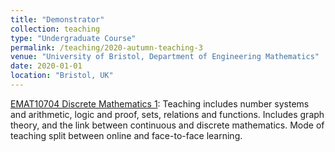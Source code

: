 ```yaml
---
title: "Demonstrator"
collection: teaching
type: "Undergraduate Course"
permalink: /teaching/2020-autumn-teaching-3
venue: "University of Bristol, Department of Engineering Mathematics"
date: 2020-01-01
location: "Bristol, UK"
---
```


[EMAT10704 Discrete Mathematics 1](https://www.bris.ac.uk/unit-programme-catalogue/UnitDetails.jsa;jsessionid=DECB31EED17DD75A15C95F98C5F5CE56?ayrCode=21/22&unitCode=EMAT10704): Teaching includes number systems and arithmetic, logic and proof, sets, relations and functions. Includes graph theory, and the link between continuous and discrete mathematics. Mode of teaching split between online and face-to-face learning.
